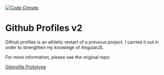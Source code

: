 [![Code Climate](https://codeclimate.com/github/katebeavis/github-profiles-v2/badges/gpa.svg)](https://codeclimate.com/github/katebeavis/github-profiles-v2)
# Github Profiles v2
Github profiles is an athletic restart of a previous project. I carried it out in order to strengthen my knowlege of AngularJS.

For more information, please see the original repo: <p><a href="https://github.com/katebeavis/gitprofile-prototype">Gitprofile Prototype</a></p>
